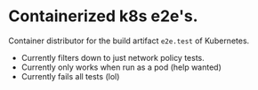 # Containerized k8s e2e's.

Container distributor for the build artifact `e2e.test` of Kubernetes.

- Currently filters down to just network policy tests.
- Currently only works when run as a pod (help wanted)
- Currently fails all tests (lol)

